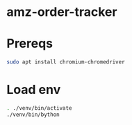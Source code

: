 # amz-order-tracker

# Prereqs
```bash
sudo apt install chromium-chromedriver
```

# Load env 
```bash
. ./venv/bin/activate
./venv/bin/bython
```
